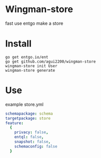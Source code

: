 # Wingman-store

fast use entgo make a store

# Install

```shell
go get entgo.io/ent
go get github.com/agui2200/wingman-store
wingman-store init User
wingman-store generate

```

# Use

example store.yml
```yaml
schemapackage: schema
targetpackage: store
feature:
  {
    privacy: false,
    entql: false,
    snapshot: false,
    schemaconfig: false
  }
```